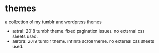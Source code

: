 # themes
a collection of my tumblr and wordpress themes

- astral: 2018 tumblr theme. fixed pagination issues. no external css sheets used.
- aurora: 2019 tumblr theme. infinite scroll theme. no external css sheets used.
